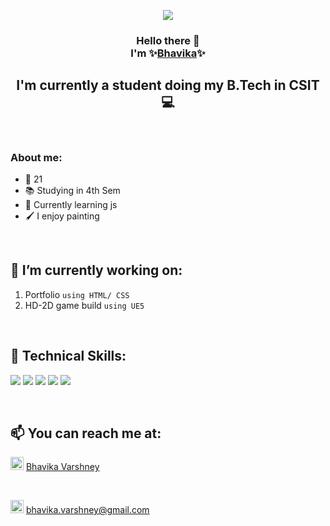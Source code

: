 <!-- banner -->

<p align="center">
  <img src="https://user-images.githubusercontent.com/100194346/233744793-ba693f6f-9d42-45e4-b4d8-d37ba5ede125.png" />
</p>

<!-- intro -->

<h3 align="center">
Hello there 👋
<br> 
I'm ✨<a href="https://bhavikavarshney.github.io/Portfolio/index.html" target="_blank" rel="noreferrer">Bhavika</a>✨ 
</h3>

<!-- small desc -->

<h2 align="center">
I'm currently a student doing my B.Tech in CSIT 💻
</h2>
<br>

<!-- about me -->

### About me:
+ 👩 21
+ 📚 Studying in 4th Sem
+ 🌱 Currently learning js
+ 🖌️ I enjoy painting

<br>

<!-- currently working on -->

## 🔭 I’m currently working on:
1. Portfolio `using HTML/ CSS`
2. HD-2D game build `using UE5`

<br>

## 💼 Technical Skills:

![](https://img.shields.io/badge/HTML5-E34F26?style=for-the-badge&logo=html5&logoColor=white)
![](https://img.shields.io/badge/CSS3-1572B6?style=for-the-badge&logo=css3&logoColor=white)
![](https://img.shields.io/badge/Python-14354C?style=for-the-badge&logo=python&logoColor=white)
![](https://img.shields.io/badge/MySQL-00000F?style=for-the-badge&logo=mysql&logoColor=white)
![](https://img.shields.io/badge/C%2B%2B-00599C?style=for-the-badge&logo=c%2B%2B&logoColor=white)

<br>


## 📫 You can reach me at:

<img src="https://raw.githubusercontent.com/yushi1007/yushi1007/main/images/linkedin.svg" alt="Bhavika|LinkedIn" width="21px"> <a href="https://www.linkedin.com/in/bhavika-varshney-30032002/">Bhavika Varshney</a>

<br>

<img src="https://user-images.githubusercontent.com/100194346/233740060-f952f2d1-19f0-455c-89e4-d24a304f314e.png" alt="Bhavika|Gmail" width="21px"> <a href="https://gmail.com">bhavika.varshney@gmail.com</a>


